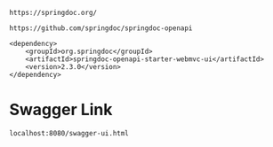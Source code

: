 ```
https://springdoc.org/

https://github.com/springdoc/springdoc-openapi
```

```
<dependency>
    <groupId>org.springdoc</groupId>
    <artifactId>springdoc-openapi-starter-webmvc-ui</artifactId>
    <version>2.3.0</version>
</dependency>
```


<h1>Swagger Link</h1>

```
localhost:8080/swagger-ui.html
```


